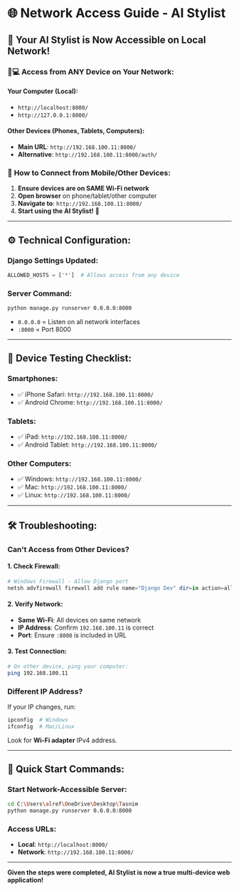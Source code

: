 # 🌐 Network Access Guide - AI Stylist

## 🎉 Your AI Stylist is Now Accessible on Local Network!

### 📱💻 **Access from ANY Device on Your Network:**

#### **Your Computer (Local):**
- `http://localhost:8000/`
- `http://127.0.0.1:8000/`

#### **Other Devices (Phones, Tablets, Computers):**
- **Main URL**: `http://192.168.100.11:8000/`
- **Alternative**: `http://192.168.100.11:8000/auth/`

### 📲 **How to Connect from Mobile/Other Devices:**

1. **Ensure devices are on SAME Wi-Fi network**
2. **Open browser** on phone/tablet/other computer
3. **Navigate to**: `http://192.168.100.11:8000/`
4. **Start using the AI Stylist!** 🎨

---

## ⚙️ **Technical Configuration:**

### **Django Settings Updated:**
```python
ALLOWED_HOSTS = ['*']  # Allows access from any device
```

### **Server Command:**
```bash
python manage.py runserver 0.0.0.0:8000
```
- `0.0.0.0` = Listen on all network interfaces
- `:8000` = Port 8000

---

## 📱 **Device Testing Checklist:**

### **Smartphones:**
- ✅ iPhone Safari: `http://192.168.100.11:8000/`
- ✅ Android Chrome: `http://192.168.100.11:8000/`

### **Tablets:**
- ✅ iPad: `http://192.168.100.11:8000/`
- ✅ Android Tablet: `http://192.168.100.11:8000/`

### **Other Computers:**
- ✅ Windows: `http://192.168.100.11:8000/`
- ✅ Mac: `http://192.168.100.11:8000/`
- ✅ Linux: `http://192.168.100.11:8000/`

---


## 🛠️ **Troubleshooting:**

### **Can't Access from Other Devices?**

#### **1. Check Firewall:**
```powershell
# Windows Firewall - Allow Django port
netsh advfirewall firewall add rule name="Django Dev" dir=in action=allow protocol=TCP localport=8000
```

#### **2. Verify Network:**
- **Same Wi-Fi**: All devices on same network
- **IP Address**: Confirm `192.168.100.11` is correct
- **Port**: Ensure `:8000` is included in URL

#### **3. Test Connection:**
```bash
# On other device, ping your computer:
ping 192.168.100.11
```

### **Different IP Address?**
If your IP changes, run:
```bash
ipconfig  # Windows
ifconfig  # Mac/Linux
```
Look for **Wi-Fi adapter** IPv4 address.

---

## 🚀 **Quick Start Commands:**

### **Start Network-Accessible Server:**
```bash
cd C:\Users\alref\OneDrive\Desktop\Tasnim
python manage.py runserver 0.0.0.0:8000
```

### **Access URLs:**
- **Local**: `http://localhost:8000/`
- **Network**: `http://192.168.100.11:8000/`

---

**Given the steps were completed, AI Stylist is now a true multi-device web application!**


